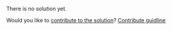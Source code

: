
There is no solution yet.

Would you like to [contribute to the solution](https://github.com/BFEdev/BFE.dev-solutions/blob/main/problem/implement-Promise-prototype-finally_en.md)? [Contribute guidline](https://github.com/BFEdev/BFE.dev-solutions#how-to-contribute)
